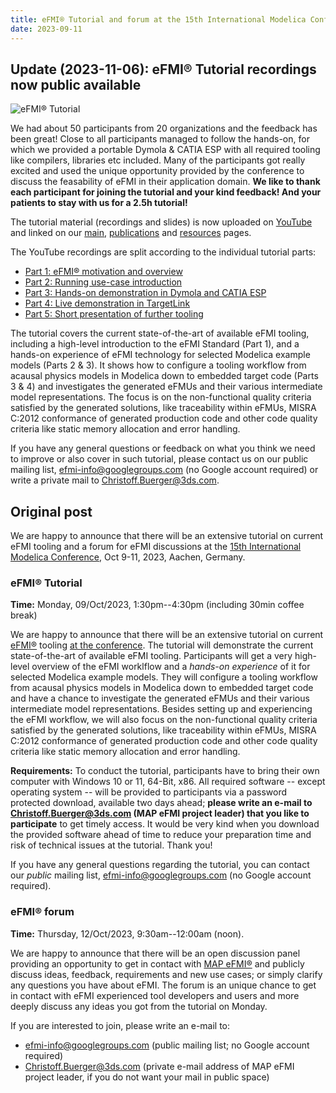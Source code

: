 ```yaml
---
title: eFMI® Tutorial and forum at the 15th International Modelica Conference
date: 2023-09-11
---
```


## Update (2023-11-06): eFMI® Tutorial recordings now public available

![eFMI® Tutorial](/media/news/2023-09-11.png)

We had about 50 participants from 20 organizations and the feedback has been great! Close to all participants managed to follow the hands-on, for which we provided a portable Dymola & CATIA ESP with all required tooling like compilers, libraries etc included. Many of the participants got really excited and used the unique opportunity provided by the conference to discuss the feasability of eFMI in their application domain. **We like to thank each participant for joining the tutorial and your kind feedback! And your patients to stay with us for a 2.5h tutorial!**

The tutorial material (recordings and slides) is now uploaded on [YouTube](https://youtu.be/oCDH-8mXeNw) and linked on our [main](/), [publications](/publications/#2023) and [resources](/resources/#Recommended-documentation-and-introductory-material) pages.

The YouTube recordings are split according to the individual tutorial parts:
 - [Part 1: eFMI® motivation and overview](https://youtu.be/oCDH-8mXeNw)
 - [Part 2: Running use-case introduction](https://youtu.be/ghalwWlbSOA)
 - [Part 3: Hands-on demonstration in Dymola and CATIA ESP](https://youtu.be/n-aIFpxDtWE)
 - [Part 4: Live demonstration in TargetLink](https://youtu.be/XeBVj6-_w0Q)
 - [Part 5: Short presentation of further tooling](https://youtu.be/GF_YNonNMYs)

The tutorial covers the current state-of-the-art of available eFMI tooling, including a high-level introduction to the eFMI Standard (Part 1), and a hands-on experience of eFMI technology for selected Modelica example models (Parts 2 & 3). It shows how to configure a tooling workflow from acausal physics models in Modelica down to embedded target code (Parts 3 & 4) and investigates the generated eFMUs and their various intermediate model representations. The focus is on the non-functional quality criteria satisfied by the generated solutions, like traceability within eFMUs, MISRA C:2012 conformance of generated production code and other code quality criteria like static memory allocation and error handling.

If you have any general questions or feedback on what you think we need to improve or also cover in such tutorial, please contact us on our public mailing list, efmi-info@googlegroups.com (no Google account required) or write a private mail to Christoff.Buerger@3ds.com.

## Original post

We are happy to announce that there will be an extensive tutorial on current eFMI tooling and a forum for eFMI discussions at the [15th International Modelica Conference](https://2023.international.conference.modelica.org/), Oct 9-11, 2023, Aachen, Germany.

### eFMI® Tutorial

**Time:** Monday, 09/Oct/2023, 1:30pm--4:30pm (including 30min coffee break)

We are happy to announce that there will be an extensive tutorial on current [eFMI®](https://www.efmi-standard.org/) tooling [at the conference](https://www.conftool.com/modelica2023/index.php?page=browseSessions&form_session=2). The tutorial will demonstrate the current state-of-the-art of available eFMI tooling. Participants will get a very high-level overview of the eFMI worklflow and a _hands-on experience_ of it for selected Modelica example models. They will configure a tooling workflow from acausal physics models in Modelica down to embedded target code and have a chance to investigate the generated eFMUs and their various intermediate model representations. Besides setting up and experiencing the eFMI workflow, we will also focus on the non-functional quality criteria satisfied by the generated solutions, like traceability within eFMUs, MISRA C:2012 conformance of generated production code and other code quality criteria like static memory allocation and error handling.

**Requirements:** To conduct the tutorial, participants have to bring their own computer with Windows 10 or 11, 64-Bit, x86. All required software -- except operating system -- will be provided to participants via a password protected download, available two days ahead; **please write an e-mail to Christoff.Buerger@3ds.com (MAP eFMI project leader) that you like to participate** to get timely access. It would be very kind when you download the provided software ahead of time to reduce your preparation time and risk of technical issues at the tutorial. Thank you!

If you have any general questions regarding the tutorial, you can contact our _public_ mailing list, [efmi-info@googlegroups.com](https://groups.google.com/g/efmi-info) (no Google account required).

### eFMI® forum

**Time:** Thursday, 12/Oct/2023, 9:30am--12:00am (noon).

We are happy to announce that there will be an open discussion panel providing an opportunity to get in contact with [MAP eFMI®](https://www.efmi-standard.org/) and publicly discuss ideas, feedback, requirements and new use cases; or simply clarify any questions you have about eFMI. The forum is an unique chance to get in contact with eFMI experienced tool developers and users and more deeply discuss any ideas you got from the tutorial on Monday.

If you are interested to join, please write an e-mail to:
 - [efmi-info@googlegroups.com](https://groups.google.com/g/efmi-info) (public mailing list; no Google account required)
 - Christoff.Buerger@3ds.com (private e-mail address of MAP eFMI project leader, if you do not want your mail in public space)
